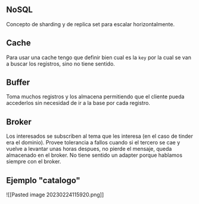 ## NoSQL
Concepto de sharding y de replica set para escalar horizontalmente.

## Cache
Para usar una cache tengo que definir bien cual es la `key` por la cual se van a buscar los registros, sino no tiene sentido.

## Buffer
Toma muchos registros y los almacena permitiendo que el cliente pueda accederlos sin necesidad de ir a la base por cada registro.

## Broker
Los interesados se subscriben al tema que les interesa (en el caso de tinder era el dominio). Provee tolerancia a fallos cuando si el tercero se cae y vuelve a levantar unas horas despues, no pierde el mensaje, queda  almacenado en el broker. No tiene sentido un adapter porque hablamos siempre con el broker.

## Ejemplo "catalogo"
![[Pasted image 20230224115920.png]]